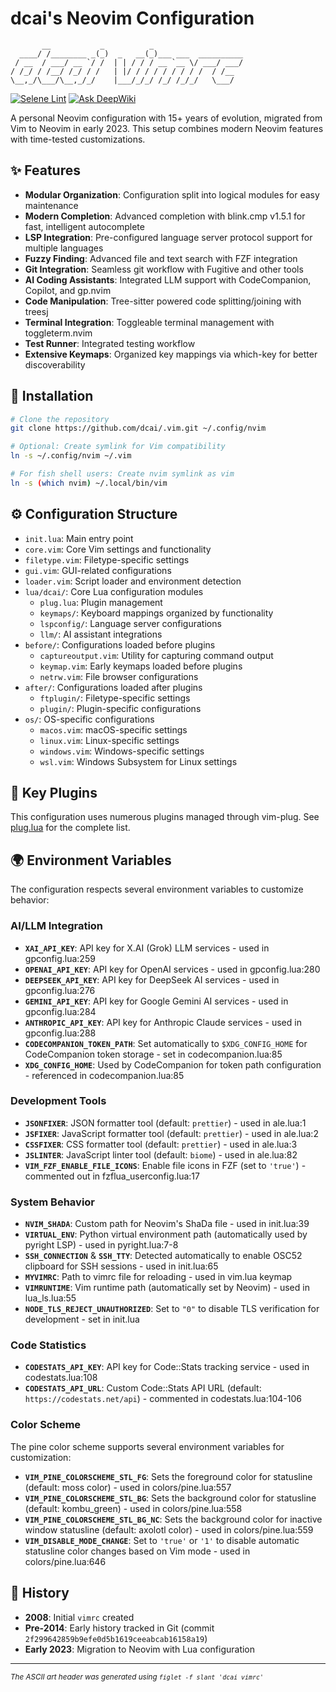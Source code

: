 # dcai's Neovim Configuration

```
       __           _          _
  ____/ /________ _(_)  _   __(_)___ ___  __________
 / __  / ___/ __ `/ /  | | / / / __ `__ \/ ___/ ___/
/ /_/ / /__/ /_/ / /   | |/ / / / / / / / /  / /__
\__,_/\___/\__,_/_/    |___/_/_/ /_/ /_/_/   \___/

```

[![Selene Lint](https://github.com/dcai/.vim/actions/workflows/selene.yml/badge.svg)](https://github.com/dcai/.vim/actions/workflows/selene.yml)
[![Ask DeepWiki](https://deepwiki.com/badge.svg)](https://deepwiki.com/dcai/.vim)

A personal Neovim configuration with 15+ years of evolution, migrated from Vim to Neovim in early 2023. This setup combines modern Neovim features with time-tested customizations.

## ✨ Features

- **Modular Organization**: Configuration split into logical modules for easy maintenance
- **Modern Completion**: Advanced completion with blink.cmp v1.5.1 for fast, intelligent autocomplete
- **LSP Integration**: Pre-configured language server protocol support for multiple languages
- **Fuzzy Finding**: Advanced file and text search with FZF integration
- **Git Integration**: Seamless git workflow with Fugitive and other tools
- **AI Coding Assistants**: Integrated LLM support with CodeCompanion, Copilot, and gp.nvim
- **Code Manipulation**: Tree-sitter powered code splitting/joining with treesj
- **Terminal Integration**: Toggleable terminal management with toggleterm.nvim
- **Test Runner**: Integrated testing workflow
- **Extensive Keymaps**: Organized key mappings via which-key for better discoverability

## 🚀 Installation

```sh
# Clone the repository
git clone https://github.com/dcai/.vim.git ~/.config/nvim

# Optional: Create symlink for Vim compatibility
ln -s ~/.config/nvim ~/.vim

# For fish shell users: Create nvim symlink as vim
ln -s (which nvim) ~/.local/bin/vim
```

## ⚙️ Configuration Structure

- `init.lua`: Main entry point
- `core.vim`: Core Vim settings and functionality
- `filetype.vim`: Filetype-specific settings
- `gui.vim`: GUI-related configurations
- `loader.vim`: Script loader and environment detection
- `lua/dcai/`: Core Lua configuration modules
  - `plug.lua`: Plugin management
  - `keymaps/`: Keyboard mappings organized by functionality
  - `lspconfig/`: Language server configurations
  - `llm/`: AI assistant integrations
- `before/`: Configurations loaded before plugins
  - `captureoutput.vim`: Utility for capturing command output
  - `keymap.vim`: Early keymaps loaded before plugins
  - `netrw.vim`: File browser configurations
- `after/`: Configurations loaded after plugins
  - `ftplugin/`: Filetype-specific settings
  - `plugin/`: Plugin-specific configurations
- `os/`: OS-specific configurations
  - `macos.vim`: macOS-specific settings
  - `linux.vim`: Linux-specific settings
  - `windows.vim`: Windows-specific settings
  - `wsl.vim`: Windows Subsystem for Linux settings

## 🔌 Key Plugins

This configuration uses numerous plugins managed through vim-plug. See [plug.lua](./lua/dcai/plug.lua) for the complete list.

## 🌍 Environment Variables

The configuration respects several environment variables to customize behavior:

### AI/LLM Integration

- **`XAI_API_KEY`**: API key for X.AI (Grok) LLM services - used in gpconfig.lua:259
- **`OPENAI_API_KEY`**: API key for OpenAI services - used in gpconfig.lua:280
- **`DEEPSEEK_API_KEY`**: API key for DeepSeek AI services - used in gpconfig.lua:276
- **`GEMINI_API_KEY`**: API key for Google Gemini AI services - used in gpconfig.lua:284
- **`ANTHROPIC_API_KEY`**: API key for Anthropic Claude services - used in gpconfig.lua:288
- **`CODECOMPANION_TOKEN_PATH`**: Set automatically to `$XDG_CONFIG_HOME` for CodeCompanion token storage - set in codecompanion.lua:85
- **`XDG_CONFIG_HOME`**: Used by CodeCompanion for token path configuration - referenced in codecompanion.lua:85

### Development Tools

- **`JSONFIXER`**: JSON formatter tool (default: `prettier`) - used in ale.lua:1
- **`JSFIXER`**: JavaScript formatter tool (default: `prettier`) - used in ale.lua:2
- **`CSSFIXER`**: CSS formatter tool (default: `prettier`) - used in ale.lua:3
- **`JSLINTER`**: JavaScript linter tool (default: `biome`) - used in ale.lua:82
- **`VIM_FZF_ENABLE_FILE_ICONS`**: Enable file icons in FZF (set to `'true'`) - commented out in fzflua_userconfig.lua:17

### System Behavior

- **`NVIM_SHADA`**: Custom path for Neovim's ShaDa file - used in init.lua:39
- **`VIRTUAL_ENV`**: Python virtual environment path (automatically used by pyright LSP) - used in pyright.lua:7-8
- **`SSH_CONNECTION`** & **`SSH_TTY`**: Detected automatically to enable OSC52 clipboard for SSH sessions - used in init.lua:65
- **`MYVIMRC`**: Path to vimrc file for reloading - used in vim.lua keymap
- **`VIMRUNTIME`**: Vim runtime path (automatically set by Neovim) - used in lua_ls.lua:55
- **`NODE_TLS_REJECT_UNAUTHORIZED`**: Set to `"0"` to disable TLS verification for development - set in init.lua

### Code Statistics

- **`CODESTATS_API_KEY`**: API key for Code::Stats tracking service - used in codestats.lua:108
- **`CODESTATS_API_URL`**: Custom Code::Stats API URL (default: `https://codestats.net/api`) - commented in codestats.lua:104-106

### Color Scheme

The pine color scheme supports several environment variables for customization:

- **`VIM_PINE_COLORSCHEME_STL_FG`**: Sets the foreground color for statusline (default: moss color) - used in colors/pine.lua:557
- **`VIM_PINE_COLORSCHEME_STL_BG`**: Sets the background color for statusline (default: kombu_green) - used in colors/pine.lua:558
- **`VIM_PINE_COLORSCHEME_STL_BG_NC`**: Sets the background color for inactive window statusline (default: axolotl color) - used in colors/pine.lua:559
- **`VIM_DISABLE_MODE_CHANGE`**: Set to `'true'` or `'1'` to disable automatic statusline color changes based on Vim mode - used in colors/pine.lua:646

## 📜 History

- **2008**: Initial `vimrc` created
- **Pre-2014**: Early history tracked in Git (commit `2f299642859b9efe0d5b1619ceeabcab16158a19`)
- **Early 2023**: Migration to Neovim with Lua configuration

---

<sub>_The ASCII art header was generated using `figlet -f slant 'dcai vimrc'`_</sub>
